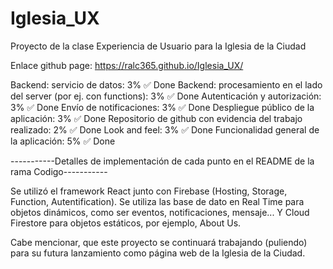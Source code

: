# Iglesia_UX
Proyecto de la clase Experiencia de Usuario para la Iglesia de la Ciudad

Enlace github page: https://ralc365.github.io/Iglesia_UX/

Backend: servicio de datos: 3% ✅ Done
Backend: procesamiento en el lado del server (por ej. con functions): 3% ✅ Done
Autenticación y autorización: 3% ✅ Done
Envío de notificaciones: 3% ✅ Done
Despliegue público de la aplicación: 3% ✅ Done
Repositorio de github con evidencia del trabajo realizado: 2% ✅ Done
Look and feel: 3% ✅ Done
Funcionalidad general de la aplicación: 5% ✅ Done

-----------Detalles de implementación de cada punto en el README de la rama Codigo-----------

Se utilizó el framework React junto con Firebase (Hosting, Storage, Function, Autentification).
Se utiliza las base de dato en Real Time para objetos dinámicos, como ser eventos, notificaciones, mensaje... Y Cloud Firestore para objetos estáticos, por ejemplo, About Us.

Cabe mencionar, que este proyecto se continuará trabajando (puliendo) para su futura lanzamiento como página web de la Iglesia de la Ciudad.

